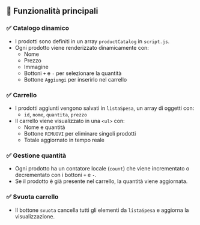 ## 🚀 Funzionalità principali

### ✅ Catalogo dinamico
- I prodotti sono definiti in un array `productCatalog` in `script.js`.
- Ogni prodotto viene renderizzato dinamicamente con:
  - Nome
  - Prezzo
  - Immagine
  - Bottoni `+` e `-` per selezionare la quantità
  - Bottone `Aggiungi` per inserirlo nel carrello

### ✅ Carrello
- I prodotti aggiunti vengono salvati in `listaSpesa`, un array di oggetti con:
  - `id`, `nome`, `quantita`, `prezzo`
- Il carrello viene visualizzato in una `<ul>` con:
  - Nome e quantità
  - Bottone `RIMUOVI` per eliminare singoli prodotti
  - Totale aggiornato in tempo reale

### ✅ Gestione quantità
- Ogni prodotto ha un contatore locale (`count`) che viene incrementato o decrementato con i bottoni `+` e `-`.
- Se il prodotto è già presente nel carrello, la quantità viene aggiornata.

### ✅ Svuota carrello
- Il bottone `svuota` cancella tutti gli elementi da `listaSpesa` e aggiorna la visualizzazione.
